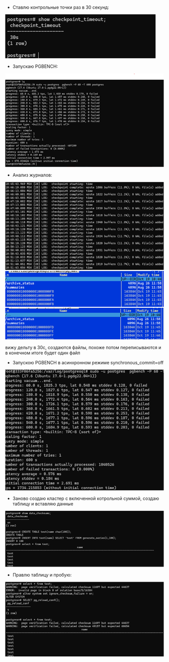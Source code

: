 -  Ставлю контрольные точки раз в 30 секунд:

![](https://raw.githubusercontent.com/vrartem/Postgre-DBA-2025-07/refs/heads/main/journals/7.1.png)

- Запускаю PGBENCH: 

![](https://raw.githubusercontent.com/vrartem/Postgre-DBA-2025-07/refs/heads/main/journals/7.2.png)

- Анализ журналов:

![](https://raw.githubusercontent.com/vrartem/Postgre-DBA-2025-07/refs/heads/main/journals/7.4.png)
![](https://raw.githubusercontent.com/vrartem/Postgre-DBA-2025-07/refs/heads/main/journals/7.5.png)
![](https://raw.githubusercontent.com/vrartem/Postgre-DBA-2025-07/refs/heads/main/journals/7.6.png)

вижу дельту в 30с, создаются файлы, похоже потом переписываются и в конечном итоге будет один файл

- Запускою PGBENCH в асинхронном режиме synchronous_commit=off

![](https://raw.githubusercontent.com/vrartem/Postgre-DBA-2025-07/refs/heads/main/journals/7.7.png)

- Заново создаю кластер с включенной котрольной суммой, cоздаю таблицу и вставляю данные

![](https://raw.githubusercontent.com/vrartem/Postgre-DBA-2025-07/refs/heads/main/journals/7.8.png)

- Правлю таблицу и пробую:

![](https://raw.githubusercontent.com/vrartem/Postgre-DBA-2025-07/refs/heads/main/journals/7.9.png)
